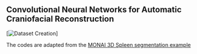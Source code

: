 ## Convolutional Neural Networks for Automatic Craniofacial Reconstruction

[![Dataset Creation](https://github.com/Jianningli/research-contributions/blob/master/SkullRec/figs/dataset.png)]



The codes are adapted from the [MONAI 3D Spleen segmentation example](https://github.com/Project-MONAI/tutorials/blob/master/3d_segmentation/spleen_segmentation_3d.ipynb)




```

```

